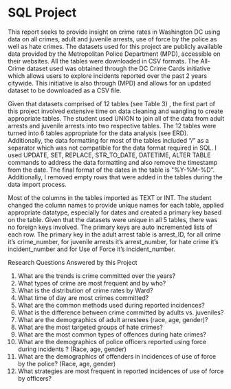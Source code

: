 # SQL Project 
This report seeks to provide insight on crime rates in Washington DC  using data on all crimes, adult and juvenile arrests, use of force by the police as well as hate crimes. The datasets used for this project are publicly available data provided by the Metropolitan Police Department (MPD), accessible on their websites. All the tables were downloaded in CSV formats. The All-Crime dataset used was obtained through the DC Crime Cards initiative which allows users to explore incidents reported over the past 2 years citywide. This initiative is also through (MPD) and allows for an updated dataset to be downloaded as a CSV file. 

Given  that datasets comprised of 12 tables (see Table 3)  , the first part of this project involved extensive time on data cleaning and wangling to create appropriate tables. The student used UNION to join all of the data from adult arrests and juvenile arrests into two respective tables. The 12 tables were turned into 6 tables appropriate for the data analysis (see ERD). Additionally, the data formatting for most of the tables included “/” as a separator which was not compatible for the data format required in SQL. I used UPDATE, SET, REPLACE, STR_TO_DATE, DATETIME, ALTER TABLE commands to address the data formatting and also remove the timestamp from the date. The final format of the dates in the table is "%Y-%M-%D”. Additionally, I removed empty rows that were added in the tables during the data import process. 

Most of the columns in the tables imported as TEXT or INT. The student changed the column names to provide unique names for each table, applied appropriate datatype, especially for dates and created a primary key based on the table. Given that the datasets were unique in all 5 tables, there was no foreign keys involved. The primary keys are auto incremented lists of each row. The primary key in the adult arrest table is arrest_ID, for all crime it’s crime_number, for juvenile arrests it’s arrest_number, for hate crime it’s incident_number and for Use of Force it’s incident_number.

Research Questions Answered by this Project 
1.	What are the trends is crime committed over the years?
2.	What types of crime are most frequent and by who? 
3.	What is the distribution of crime rates by Ward?
4.	What time of day are most crimes committed?
5.	What are the common methods used during reported incidences? 
6.	What is the difference between crime committed by adults vs. juveniles?
7.	What are the demographics of adult arrestees (race, age, gender)? 
8.	What are the most targeted groups of hate crimes? 
9.	What are the most common types of offences during hate crimes? 
10.	What are the demographics of police officers reported using force during incidents ? (Race, age, gender)
11.	What are the demographics of offenders in incidences of use of force by the police? (Race, age, gender)
12.	What strategies are most frequent in reported incidences of use of force by officers? 
